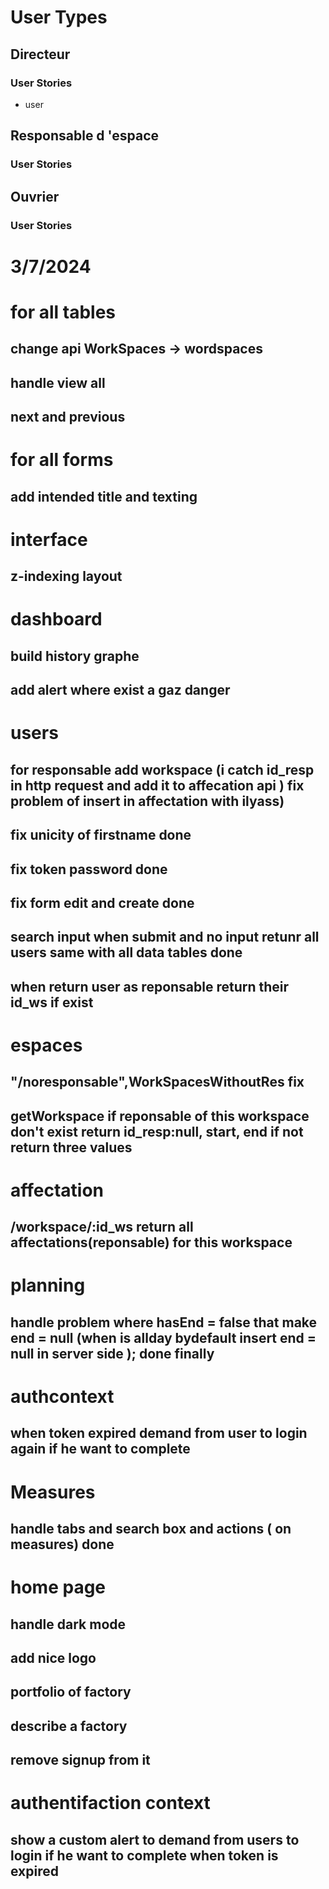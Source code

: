 # User Types 
## Directeur 
### User Stories 
- user 
## Responsable d 'espace
### User Stories 
## Ouvrier
### User Stories 

# 3/7/2024 
# for all tables 
## change api WorkSpaces -> wordspaces
## handle view all 
## next and previous 
# for all forms 
## add intended title and texting  
# interface 
## z-indexing layout 
# dashboard 
## build history graphe  
## add alert where exist a gaz danger 
# users 
## for responsable add workspace  (i catch id_resp in http request and add it to affecation api )  fix problem of insert in affectation with ilyass) 
## fix unicity of firstname  done 
## fix token password  done 
## fix form edit and create  done 
##  search input when submit and no input retunr all users same with all data tables done 
## when return user as reponsable return their id_ws if exist 
# espaces 
## "/noresponsable",WorkSpacesWithoutRes fix 
## getWorkspace   if reponsable of this workspace don't exist return id_resp:null, start, end if not return three values 
# affectation 
## /workspace/:id_ws return all affectations(reponsable) for this workspace 

# planning   
<!-- ## fix datetime format between mysql and fullcalendar delegate to ilyass  (we handle it )
## fix add form when submit add data to database done (all things work )
## when deleting also delete from database and edit same done  
## work edit meeting ( can change only title description or id_resp);  -->
## handle problem where hasEnd = false that make end = null (when is allday bydefault insert end  = null in server side );  done finally 

<!-- # missions 
## fix seach input (handle all cases (without value...  ))  done
## handle title and interface  done
## Responsible of mission don't appear in card  work done  -->
# authcontext 
## when token expired demand from user to login again if he want to complete 
# Measures 
## handle tabs and search box and actions ( on measures)  done 
# home page 
## handle dark mode 
## add nice logo 
## portfolio of factory 
## describe a factory 
## remove signup from it    
# authentifaction context
## show a custom alert to demand from users to login if he want to complete when token is expired 



